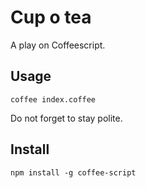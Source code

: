 Cup o tea
=========

A play on Coffeescript.

Usage
-----

    coffee index.coffee

Do not forget to stay polite.

Install
-------

    npm install -g coffee-script
